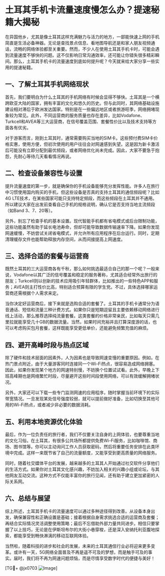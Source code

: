 # 土耳其手机卡流量速度慢怎么办？提速秘籍大揭秘

在异国他乡，尤其是像土耳其这样充满魅力与活力的地方，一部能快速上网的手机简直是生活必备神器。无论是查找景点信息、看地图导航还是和家人朋友视频通话，流畅的网络体验都至关重要。然而，不少人在使用土耳其手机卡时，可能会遇到流量速度不够快的问题。这不仅影响日常沟通效率，还可能让你错失很多精彩瞬间。那么，土耳其手机卡的流量速度到底如何提升呢？今天就来给大家分享一些实用的提速秘籍。

## 一、了解土耳其手机网络现状

首先，我们要明白为什么土耳其的手机网络有时候会显得不够快。土耳其是一个横跨欧亚大陆的国家，拥有丰富的文化和悠久的历史。但与此同时，其网络基础设施建设相对滞后于欧洲发达国家。特别是在一些偏远地区或者旅游旺季，网络拥堵现象较为常见。此外，不同运营商的服务质量也存在差异，比如Vodafone、Turkcell和AVEA等三大运营商，在信号覆盖范围、套餐性价比以及技术支持等方面各有优劣。

对于游客而言，刚到土耳其时，通常需要购买当地的SIM卡。这些预付费SIM卡价格实惠，使用方便，但初次使用的用户往往会对网速感到失望。这是因为新卡激活后可能没有立即分配到最优频段，或者网络优化尚未完成。因此，大家不要急于抱怨，先耐心等待几天看看情况再说。

## 二、检查设备兼容性与设置

提升流量速度的第一步，就是确保你的手机设备能够充分发挥性能。许多人在旅行中习惯使用国内购买的手机，但这些设备是否真的支持土耳其的通信频段呢？比如4G LTE技术，在某些国家可能只支持特定频段，而这些频段在土耳其并不通用。所以建议大家在出发前查看自己手机的规格说明，确认它是否支持当地主流频段（如Band 3、7、20等）。

另外，别忘了检查手机的基本设置。现代智能手机都有省电模式或后台限制功能，这些功能虽然有助于延长电池寿命，但却可能导致数据传输速率下降。如果你发现网速缓慢，不妨尝试关闭省电模式，并允许所有应用程序在后台运行。同时，定期清理缓存文件也能帮助释放内存空间，从而间接提高上网速度。

## 三、选择合适的套餐与运营商

既然土耳其的三大运营商各有千秋，那么如何挑选最适合自己的那一个呢？一般来说，Vodafone以其广泛的信号覆盖和稳定的服务著称，尤其适合经常外出旅行的朋友；Turkcell则以创新的技术应用吸引年轻群体，比如推出的一些特色APP和服务；AVEA则主打性价比高，特别适合预算有限的学生党。不过，具体选择哪家运营商还需根据个人需求来定。

当你决定好运营商后，接下来就是选购合适的套餐了。土耳其的手机卡通常分为语音通话、短信和流量三种计费方式。如果你只是短期逗留且主要依赖移动网络进行线上活动，那么推荐选择纯流量套餐。这类套餐的价格非常亲民，比如每天只需几里拉就能享受几十GB的数据流量。当然，如果时间充裕并且打算深度游的话，也可以考虑购买包月套餐，这样既能享受更低单价，还能避免频繁充值的麻烦。

## 四、避开高峰时段与热点区域

除了硬件和技术层面的因素外，人为因素也是导致网速变慢的重要原因。例如，在热门景点附近，由于大量游客同时连接同一个Wi-Fi热点，很容易造成网络拥塞。因此，如果你发现某个地方的网速特别慢，不妨换个位置试试看。此外，早晚上下班高峰期也是网络繁忙时段，尽量避开这些时间段使用网络，可以有效缓解拥堵状况。

另外，大家还可以下载一些专门监测网速的应用程序，随时掌握当前环境下的实际带宽情况。一旦发现某处信号强度较弱，就可以提前做好准备，比如切换至其他可用的Wi-Fi热点，或者减少非必要的数据消耗。

## 五、利用本地资源优化体验

最后，作为一位负责任的旅行者，我们不仅要关注自身的上网体验，也要尊重当地的文化习俗。在土耳其，有很多公共场所都提供免费Wi-Fi服务，比如咖啡馆、商场、图书馆等。你可以主动询问工作人员获取密码，然后将重要任务安排在此类环境中完成。这样一来既节省了自己的流量额度，又能享受到更高质量的网络服务。

同时，随着社交媒体平台的发展，越来越多的土耳其人开始通过社交软件分享他们的生活方式。如果你对土耳其文化感兴趣，不妨加入相关的兴趣小组或论坛，与其他网友互动交流。这种方式不仅能丰富你的旅行见闻，还有助于建立更加紧密的人际关系网。

## 六、总结与展望

综上所述，土耳其手机卡的流量速度可以通过多种途径得到改善。从设备本身出发，确保兼容性和正确设置是基础；接着根据自身需求挑选合适的运营商及套餐；再结合实际情况灵活调整使用策略；最后不忘借助外部力量共同进步。相信只要掌握了以上技巧，无论是在伊斯坦布尔的大街小巷穿梭，还是深入安纳托利亚腹地探索，都能享受到畅快淋漓的移动互联网体验。

当然啦，随着科技的进步和社会的发展，未来的土耳其通信行业必将迎来更多变革。或许有一天，5G网络全面普及不再是遥不可及的梦想，而是触手可及的事实。届时，我们将不再为网速问题烦恼，而是尽情享受数字时代的便捷与美好！

[TG💪+ @jx0703 ![Image](https://github.com/user-attachments/assets/dbca1d08-cadb-493c-b0ec-ad6f7a83f270)]
